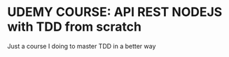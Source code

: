 # UDEMY COURSE: API REST NODEJS with TDD from scratch

Just a course I doing to master TDD in a better way